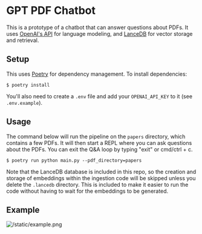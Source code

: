 # GPT PDF Chatbot

This is a prototype of a chatbot that can answer questions about PDFs. It uses [OpenAI's API](https://openai.com/blog/openai-api/) for language modeling, and [LanceDB](https://lancedb.github.io/lancedb/) for vector storage and retrieval.

## Setup

This uses [Poetry](https://python-poetry.org/) for dependency management. To install dependencies:

```
$ poetry install
```

You'll also need to create a `.env` file and add your `OPENAI_API_KEY` to it (see `.env.example`).

## Usage

The command below will run the pipeline on the `papers` directory, which contains a few PDFs. It will then start a REPL where you can ask questions about the PDFs. You can exit the Q&A loop by typing "exit" or cmd/ctrl + c.

```
$ poetry run python main.py --pdf_directory=papers
```

Note that the LanceDB database is included in this repo, so the creation and storage of embeddings within the ingestion code will be skipped unless you delete the `.lancedb` directory. This is included to make it easier to run the code without having to wait for the embeddings to be generated.

## Example

![/static/example.png](/static/example.png)
